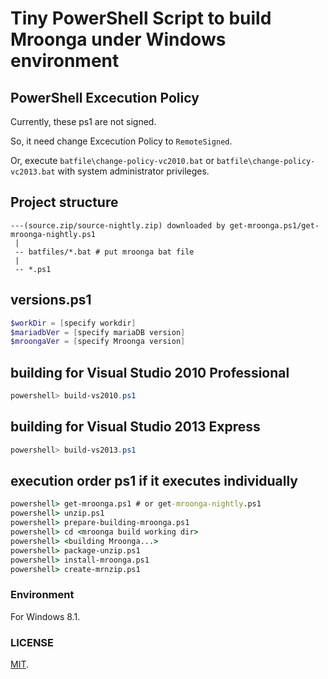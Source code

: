 Tiny PowerShell Script to build Mroonga under Windows environment
===

## PowerShell Excecution Policy

Currently, these ps1 are not signed.

So, it need change Excecution Policy to `RemoteSigned`.

Or, execute `batfile\change-policy-vc2010.bat` or `batfile\change-policy-vc2013.bat` with system administrator privileges.

## Project structure

```log
---(source.zip/source-nightly.zip) downloaded by get-mroonga.ps1/get-mroonga-nightly.ps1
 |
 -- batfiles/*.bat # put mroonga bat file
 |
 -- *.ps1
```

## versions.ps1

```powershell
$workDir = [specify workdir]
$mariadbVer = [specify mariaDB version]
$mroongaVer = [specify Mroonga version]
```

## building for Visual Studio 2010 Professional

```powershell
powershell> build-vs2010.ps1
```

## building for Visual Studio 2013 Express

```powershell
powershell> build-vs2013.ps1
```

## execution order ps1 if it executes individually

```bat
powershell> get-mroonga.ps1 # or get-mroonga-nightly.ps1
powershell> unzip.ps1
powershell> prepare-building-mroonga.ps1
powershell> cd <mroonga build working dir>
powershell> <building Mroonga...>
powershell> package-unzip.ps1
powershell> install-mroonga.ps1
powershell> create-mrnzip.ps1
```

### Environment

For Windows 8.1.

### LICENSE

[MIT](LICENSE).
